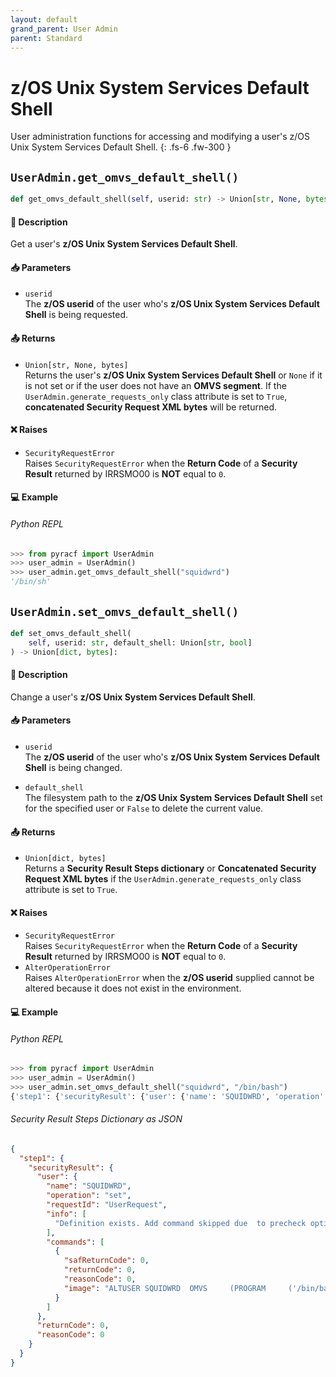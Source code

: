```yaml
---
layout: default
grand_parent: User Admin
parent: Standard
---
```


# z/OS Unix System Services Default Shell

User administration functions for accessing and modifying a user's z/OS Unix System Services Default Shell. 
{: .fs-6 .fw-300 }

## `UserAdmin.get_omvs_default_shell()`

```python
def get_omvs_default_shell(self, userid: str) -> Union[str, None, bytes]:
```

#### 📄 Description

Get a user's **z/OS Unix System Services Default Shell**.

#### 📥 Parameters
* `userid`<br>
  The **z/OS userid** of the user who's **z/OS Unix System Services Default Shell** is being requested.

#### 📤 Returns
* `Union[str, None, bytes]`<br>
  Returns the user's **z/OS Unix System Services Default Shell** or `None` if it is not set or if the user does not have an **OMVS segment**. If the `UserAdmin.generate_requests_only` class attribute is set to `True`, **concatenated Security Request XML bytes** will be returned.

#### ❌ Raises
* `SecurityRequestError`<br>
  Raises `SecurityRequestError` when the **Return Code** of a **Security Result** returned by IRRSMO00 is **NOT** equal to `0`.

#### 💻 Example

###### Python REPL
```python
>>> from pyracf import UserAdmin
>>> user_admin = UserAdmin()
>>> user_admin.get_omvs_default_shell("squidwrd")
'/bin/sh'
```

## `UserAdmin.set_omvs_default_shell()`

```python
def set_omvs_default_shell(
    self, userid: str, default_shell: Union[str, bool]
) -> Union[dict, bytes]:
```

#### 📄 Description

Change a user's **z/OS Unix System Services Default Shell**.

#### 📥 Parameters
* `userid`<br>
  The **z/OS userid** of the user who's **z/OS Unix System Services Default Shell** is being changed.

* `default_shell`<br>
  The filesystem path to the **z/OS Unix System Services Default Shell** set for the specified user or `False` to delete the current value.

#### 📤 Returns
* `Union[dict, bytes]`<br>
  Returns a **Security Result Steps dictionary** or **Concatenated Security Request XML bytes** if the `UserAdmin.generate_requests_only` class attribute is set to `True`.

#### ❌ Raises
* `SecurityRequestError`<br>
  Raises `SecurityRequestError` when the **Return Code** of a **Security Result** returned by IRRSMO00 is **NOT** equal to `0`.
* `AlterOperationError`<br>
  Raises `AlterOperationError` when the **z/OS userid** supplied cannot be altered because it does not exist in the environment.

#### 💻 Example

###### Python REPL
```python
>>> from pyracf import UserAdmin
>>> user_admin = UserAdmin()
>>> user_admin.set_omvs_default_shell("squidwrd", "/bin/bash")
{'step1': {'securityResult': {'user': {'name': 'SQUIDWRD', 'operation': 'set', 'requestId': 'UserRequest', 'info': ['Definition exists. Add command skipped due  to precheck option'], 'commands': [{'safReturnCode': 0, 'returnCode': 0, 'reasonCode': 0, 'image': "ALTUSER SQUIDWRD  OMVS     (PROGRAM     ('/bin/bash'))"}]}, 'returnCode': 0, 'reasonCode': 0}}}
```

###### Security Result Steps Dictionary as JSON
```json
{
  "step1": {
    "securityResult": {
      "user": {
        "name": "SQUIDWRD",
        "operation": "set",
        "requestId": "UserRequest",
        "info": [
          "Definition exists. Add command skipped due  to precheck option"
        ],
        "commands": [
          {
            "safReturnCode": 0,
            "returnCode": 0,
            "reasonCode": 0,
            "image": "ALTUSER SQUIDWRD  OMVS     (PROGRAM     ('/bin/bash'))"
          }
        ]
      },
      "returnCode": 0,
      "reasonCode": 0
    }
  }
}
```